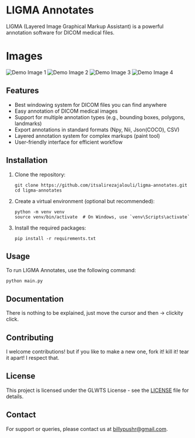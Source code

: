# LIGMA Annotates

LIGMA (Layered Image Graphical Markup Assistant) is a powerful annotation software for DICOM medical files.

# Images
![Demo Image 1](./img1.png)
![Demo Image 2](./img2.jpg)
![Demo Image 3](./img3.jpg)
![Demo Image 4](./img4.jpg)

## Features

- Best windowing system for DICOM files you can find anywhere
- Easy annotation of DICOM medical images
- Support for multiple annotation types (e.g., bounding boxes, polygons, landmarks)
- Export annotations in standard formats (Npy, Nii, Json(COCO), CSV)
- Layered annotation system for complex markups (paint tool)
- User-friendly interface for efficient workflow

## Installation

1. Clone the repository:
   ```
   git clone https://github.com/itsalirezajalouli/ligma-annotates.git
   cd ligma-annotates
   ```

2. Create a virtual environment (optional but recommended):
   ```
   python -m venv venv
   source venv/bin/activate  # On Windows, use `venv\Scripts\activate`
   ```

3. Install the required packages:
   ```
   pip install -r requirements.txt
   ```

## Usage

To run LIGMA Annotates, use the following command:

```
python main.py
```

## Documentation

There is nothing to be explained, just move the cursor and then -> clickity click.

## Contributing

I welcome contributions! but if you like to make a new one, fork it! kill it! tear it apart! I respect that.

## License

This project is licensed under the GLWTS License - see the [LICENSE](LICENSE) file for details.

## Contact

For support or queries, please contact us at billypushr@gmail.com.

